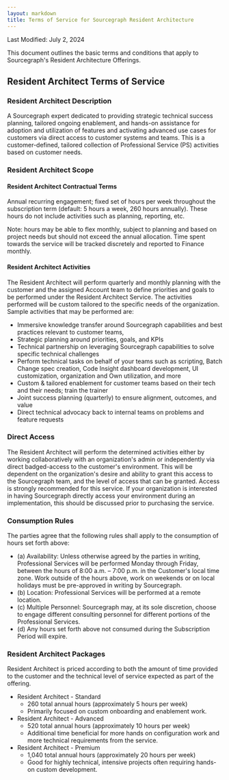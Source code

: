 ```yaml
---
layout: markdown
title: Terms of Service for Sourcegraph Resident Architecture
---
```


Last Modified: July 2, 2024

This document outlines the basic terms and conditions that apply to Sourcegraph's Resident Architecture Offerings.

## Resident Architect Terms of Service

### Resident Architect Description
A Sourcegraph expert dedicated to providing strategic technical success planning, tailored ongoing enablement, and hands-on assistance for adoption and utilization of features and activating advanced use cases for customers via direct access to customer systems and teams. This is a customer-defined, tailored collection of Professional Service (PS) activities based on customer needs.

### Resident Architect Scope
#### Resident Architect Contractual Terms
Annual recurring engagement; fixed set of hours per week throughout the subscription term (default: 5 hours a week, 260 hours annually). These hours do not include activities such as planning, reporting, etc. 

Note: hours may be able to flex monthly, subject to planning and based on project needs but should not exceed the annual allocation. Time spent towards the service will be tracked discretely and reported to Finance monthly.

#### Resident Architect Activities
The Resident Architect will perform quarterly and monthly planning with the customer and the assigned Account team to define priorities and goals to be performed under the Resident Architect Service. The activities performed will be custom tailored to the specific needs of the organization. Sample activities that may be performed are:
- Immersive knowledge transfer around Sourcegraph capabilities and best practices relevant to customer teams, 
- Strategic planning around priorities, goals, and KPIs
- Technical partnership on leveraging Sourcegraph capabilities to solve specific technical challenges
- Perform technical tasks on behalf of your teams such as scripting, Batch Change spec creation, Code Insight dashboard development, UI customization, organization and Own utilization, and more
- Custom & tailored enablement for customer teams based on their tech and their needs; train the trainer
- Joint success planning (quarterly) to ensure alignment, outcomes, and value
- Direct technical advocacy back to internal teams on problems and feature requests


### Direct Access
The Resident Architect will perform the determined activities either by working collaboratively with an organization's admin or independently via direct badged-access to the customer's environment. This will be dependent on the organization's desire and ability to grant this access to the Sourcegraph team, and the level of access that can be granted. Access is strongly recommended for this service. If your organization is interested in having Sourcegraph directly access your environment during an implementation, this should be discussed prior to purchasing the service.

### Consumption Rules
The parties agree that the following rules shall apply to the consumption of hours set forth above:
  - (a) Availability: Unless otherwise agreed by the parties in writing, Professional Services will be performed Monday through Friday, between the hours of 8:00 a.m. – 7:00 p.m. in the Customer's local time zone. Work outside of the hours above, work on weekends or on local holidays must be pre-approved in writing by Sourcegraph.
  - (b) Location: Professional Services will be performed at a remote location.
  - (c) Multiple Personnel: Sourcegraph may, at its sole discretion, choose to engage different consulting personnel for different portions of the Professional Services.
  - (d) Any hours set forth above not consumed during the Subscription Period will expire.

### Resident Architect Packages

Resident Architect is priced according to both the amount of time provided to the customer and the technical level of service expected as part of the offering.

- Resident Architect - Standard
  - 260 total annual hours (approximately 5 hours per week)
  - Primarily focused on custom onboarding and enablement work.
- Resident Architect - Advanced
  - 520 total annual hours (approximately 10 hours per week)
  - Additional time beneficial for more hands on configuration work and more technical requirements from the service.
- Resident Architect - Premium
  - 1,040 total annual hours (approximately 20 hours per week)
  - Good for highly technical, intensive projects often requiring hands-on custom development.

